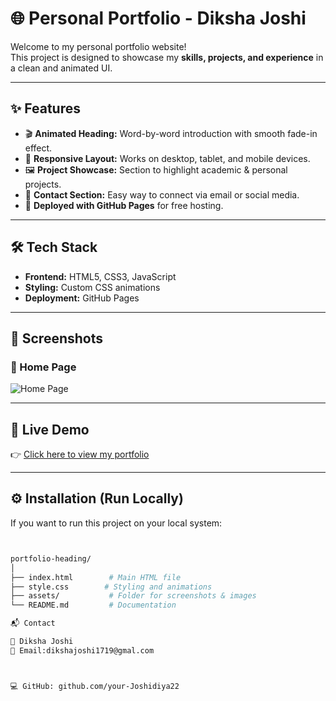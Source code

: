 # 🌐 Personal Portfolio - Diksha Joshi

Welcome to my personal portfolio website!  
This project is designed to showcase my **skills, projects, and experience** in a clean and animated UI.  

---

## ✨ Features
- 🎬 **Animated Heading:** Word-by-word introduction with smooth fade-in effect.  
- 📱 **Responsive Layout:** Works on desktop, tablet, and mobile devices.  
- 🖼 **Project Showcase:** Section to highlight academic & personal projects.  
- 📧 **Contact Section:** Easy way to connect via email or social media.  
- 🚀 **Deployed with GitHub Pages** for free hosting.  

---

## 🛠 Tech Stack
- **Frontend:** HTML5, CSS3, JavaScript  
- **Styling:** Custom CSS animations  
- **Deployment:** GitHub Pages  

---

## 📸 Screenshots

### 🔹 Home Page
![Home Page](./assets/home.png)


---

## 🔗 Live Demo
👉 [Click here to view my portfolio](https://your-Joshidiya22.github.io/portfolio-heading/)  

---

## ⚙️ Installation (Run Locally)
If you want to run this project on your local system:  

```bash


portfolio-heading/
│
├── index.html        # Main HTML file
├── style.css        # Styling and animations
├── assets/           # Folder for screenshots & images
└── README.md         # Documentation

📬 Contact

💼 Diksha Joshi
📧 Email:dikshajoshi1719@gmal.com



💻 GitHub: github.com/your-Joshidiya22
